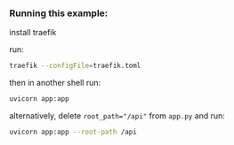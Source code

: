 ### Running this example:
install traefik

run:
```sh
traefik --configFile=traefik.toml
```

then in another shell run:
```sh
uvicorn app:app
```

alternatively, delete `root_path="/api"` from `app.py` and run:
```sh
uvicorn app:app --root-path /api
```
